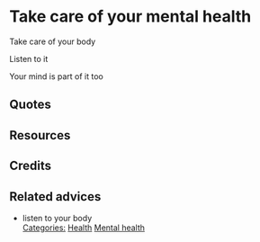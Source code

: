 # Take care of your mental health

Take care of your body

Listen to it

Your mind is part of it too



## Quotes

## Resources

## Credits

## Related advices

- listen to your body
<br/>[Categories:](../Categories/index.md) [Health](../Categories/Health.md) [Mental health](../Categories/Mental%20health.md)